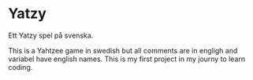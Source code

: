 # Yatzy
Ett Yatzy spel på svenska.

This is a Yahtzee game in swedish but all comments are in engligh and variabel have english names. 
This is my first project in my journy to learn coding.
